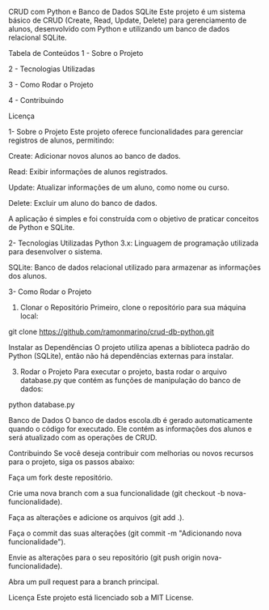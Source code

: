 CRUD com Python e Banco de Dados SQLite
Este projeto é um sistema básico de CRUD (Create, Read, Update, Delete) para gerenciamento de alunos, desenvolvido com Python e utilizando um banco de dados relacional SQLite.

Tabela de Conteúdos
1 - Sobre o Projeto

2 - Tecnologias Utilizadas

3 - Como Rodar o Projeto

4 - Contribuindo

Licença

 1- Sobre o Projeto
Este projeto oferece funcionalidades para gerenciar registros de alunos, permitindo:

Create: Adicionar novos alunos ao banco de dados.

Read: Exibir informações de alunos registrados.

Update: Atualizar informações de um aluno, como nome ou curso.

Delete: Excluir um aluno do banco de dados.

A aplicação é simples e foi construída com o objetivo de praticar conceitos de Python e SQLite.

 2- Tecnologias Utilizadas
Python 3.x: Linguagem de programação utilizada para desenvolver o sistema.

SQLite: Banco de dados relacional utilizado para armazenar as informações dos alunos.

3- Como Rodar o Projeto
1. Clonar o Repositório
Primeiro, clone o repositório para sua máquina local:

git clone https://github.com/ramonmarino/crud-db-python.git

Instalar as Dependências
O projeto utiliza apenas a biblioteca padrão do Python (SQLite), então não há dependências externas para instalar.

3. Rodar o Projeto
Para executar o projeto, basta rodar o arquivo database.py que contém as funções de manipulação do banco de dados:

python database.py


Banco de Dados
O banco de dados escola.db é gerado automaticamente quando o código for executado. Ele contém as informações dos alunos e será atualizado com as operações de CRUD.

Contribuindo
Se você deseja contribuir com melhorias ou novos recursos para o projeto, siga os passos abaixo:

Faça um fork deste repositório.

Crie uma nova branch com a sua funcionalidade (git checkout -b nova-funcionalidade).

Faça as alterações e adicione os arquivos (git add .).

Faça o commit das suas alterações (git commit -m "Adicionando nova funcionalidade").

Envie as alterações para o seu repositório (git push origin nova-funcionalidade).

Abra um pull request para a branch principal.

Licença
Este projeto está licenciado sob a MIT License.


